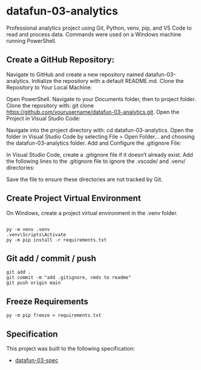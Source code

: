 # datafun-03-analytics

Professional analytics project using Git, Python, venv, pip, and VS Code to read and process data.
Commands were used on a Windows machine running PowerShell.  

## Create a GitHub Repository:

Navigate to GitHub and create a new repository named datafun-03-analytics.
Initialize the repository with a default README.md.
Clone the Repository to Your Local Machine:

Open PowerShell.
Navigate to your Documents folder, then to project folder.
Clone the repository with: git clone https://github.com/yourusername/datafun-03-analytics.git.
Open the Project in Visual Studio Code:

Navigate into the project directory with: cd datafun-03-analytics.
Open the folder in Visual Studio Code by selecting File > Open Folder... and choosing the datafun-03-analytics folder.
Add and Configure the .gitignore File:

In Visual Studio Code, create a .gitignore file if it doesn’t already exist.
Add the following lines to the .gitignore file to ignore the .vscode/ and .venv/ directories:

Save the file to ensure these directories are not tracked by Git.


## Create Project Virtual Environment

On Windows, create a project virtual environment in the .venv folder. 

```shell

py -m venv .venv
.venv\Scripts\Activate
py -m pip install -r requirements.txt

```

## Git add / commit / push

```shell
git add .
git commit -m "add .gitignore, cmds to readme"
git push origin main
```

## Freeze Requirements

```shell
py -m pip freeze > requirements.txt
```

## Specification

This project was built to the following specification:

- [datafun-03-spec](https://github.com/denisecase/datafun-03-spec)